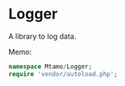 # Logger

A library to log data.

Memo: 

```php
namespace Mtamo/Logger;
require 'vendor/autoload.php';
```

